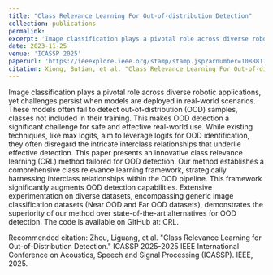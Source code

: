 ```yaml
---
title: "Class Relevance Learning For Out-of-distribution Detection"
collection: publications
permalink: 
excerpt: 'Image classification plays a pivotal role across diverse robotic applications, yet challenges persist when models are deployed in real-world scenarios. These models often fail to detect out-of-distribution (OOD) samples, classes not included in their training. This makes OOD detection a significant challenge for safe and effective real-world use. While existing techniques, like max logits, aim to leverage logits for OOD identification, they often disregard the intricate interclass relationships that underlie effective detection. This paper presents an innovative class relevance learning (CRL) method tailored for OOD detection. Our method establishes a comprehensive class relevance learning framework, strategically harnessing interclass relationships within the OOD pipeline. This framework significantly augments OOD detection capabilities. Extensive experimentation on diverse datasets, encompassing generic image classification datasets (Near OOD and Far OOD datasets), demonstrates the superiority of our method over state-of-the-art alternatives for OOD detection. The code is available on GitHub at: CRL.'
date: 2023-11-25
venue: 'ICASSP 2025'
paperurl: 'https://ieeexplore.ieee.org/stamp/stamp.jsp?arnumber=10888174'
citation: Xiong, Butian, et al. "Class Relevance Learning For Out-of-distribution Detection." arXiv preprint arXiv:2401.01021 (2023).
---
```

Image classification plays a pivotal role across diverse robotic applications, yet challenges persist when models
are deployed in real-world scenarios. These models often fail to
detect out-of-distribution (OOD) samples, classes not included in
their training. This makes OOD detection a significant challenge
for safe and effective real-world use. While existing techniques,
like max logits, aim to leverage logits for OOD identification,
they often disregard the intricate interclass relationships that
underlie effective detection. This paper presents an innovative
class relevance learning (CRL) method tailored for OOD detection. Our method establishes a comprehensive class relevance
learning framework, strategically harnessing interclass relationships within the OOD pipeline. This framework significantly
augments OOD detection capabilities. Extensive experimentation
on diverse datasets, encompassing generic image classification
datasets (Near OOD and Far OOD datasets), demonstrates the
superiority of our method over state-of-the-art alternatives for
OOD detection. The code is available on GitHub at: CRL.


Recommended citation:  Zhou, Liguang, et al. "Class Relevance Learning for Out-of-Distribution Detection." ICASSP 2025-2025 IEEE International Conference on Acoustics, Speech and Signal Processing (ICASSP). IEEE, 2025.
